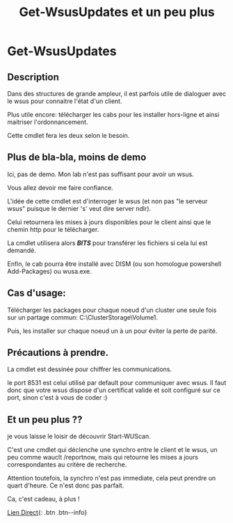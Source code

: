 ﻿---
title:  "Get-WsusUpdates et un peu plus"
excerpt: |
  Get-WsusUpdates: Ou telecharger les patches directement depuis le wsus.
  
category: PowerShell
classes: wide
comments: true
tags: 
  - PowerShell
  - Tips
  - cmdlet
  - wsus
---

# Get-WsusUpdates

## Description

Dans des structures de grande ampleur, il est parfois utile de dialoguer avec le wsus pour connaitre l'état d'un client.

Plus utile encore: télécharger les cabs pour les installer hors-ligne et ainsi maitriser l'ordonnancement.

Cette cmdlet fera les deux selon le besoin.

## Plus de bla-bla, moins de demo

Ici, pas de demo. Mon lab n'est pas suffisant pour avoir un wsus.

Vous allez devoir me faire confiance.

L'idée de cette cmdlet est d'interroger le wsus (et non pas "le serveur wsus" puisque le dernier 's' veut dire server ndlr).

Celui retournera les mises à jours disponibles pour le client ainsi que le chemin http pour le télécharger.

La cmdlet utilisera alors **_BITS_** pour transférer les fichiers si cela lui est demandé.

Enfin, le cab pourra être installé avec DISM (ou son homologue powershell Add-Packages) ou wusa.exe.

Cas d'usage:
------------

Télécharger les packages pour chaque noeud d'un cluster une seule fois sur un partage commun: C:\ClusterStorage\Volume1.

Puis, les installer sur chaque noeud un à un pour éviter la perte de parité.

## Précautions à prendre.

La cmdlet est dessinée pour chiffrer les communications.

le port 8531 est celui utilisé par default pour communiquer avec wsus. Il faut donc que votre wsus dispose d'un certificat valide et soit configuré sur ce port, sinon c'est à vous de coder :)

## Et un peu plus ??

je vous laisse le loisir de découvrir Start-WUScan.

C'est une cmdlet qui déclenche une synchro entre le client et le wsus, un peu comme wauclt /reportnow, mais qui retourne les mises a jours correspondantes au critère de recherche.

Attention toutefois, la synchro n'est pas immediate, cela peut prendre un quart d'heure. Ce n'est donc pas parfait.



Ca, c'est cadeau, à plus !

[Lien Direct](https://github.com/MickaelRoy/Cmdlets/tree/main/Windows-Update){: .btn .btn--info}
